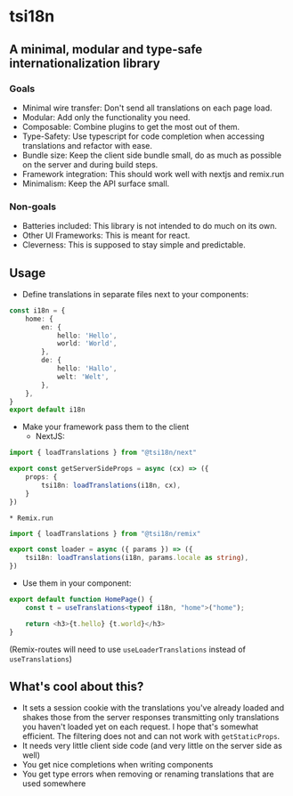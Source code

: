 # tsi18n

## A minimal, modular and type-safe internationalization library

### Goals
* Minimal wire transfer: Don't send all translations on each page load.
* Modular: Add only the functionality you need.
* Composable: Combine plugins to get the most out of them.
* Type-Safety: Use typescript for code completion when accessing translations
and refactor with ease.
* Bundle size: Keep the client side bundle small, do as much as possible on the
server and during build steps.
* Framework integration: This should work well with nextjs and remix.run
* Minimalism: Keep the API surface small.

### Non-goals
* Batteries included: This library is not intended to do much on its own.
* Other UI Frameworks: This is meant for react.
* Cleverness: This is supposed to stay simple and predictable.

## Usage
* Define translations in separate files next to your components:
```ts
const i18n = {
    home: {
        en: {
            hello: 'Hello',
            world: 'World',
        },
        de: {
            hello: 'Hallo',
            welt: 'Welt',
        },
    },
}
export default i18n
```

* Make your framework pass them to the client
    * NextJS:
```ts
import { loadTranslations } from "@tsi18n/next"

export const getServerSideProps = async (cx) => ({
    props: {
        tsi18n: loadTranslations(i18n, cx),
    }
})
```
    * Remix.run
```ts
import { loadTranslations } from "@tsi18n/remix"

export const loader = async ({ params }) => ({
    tsi18n: loadTranslations(i18n, params.locale as string),
})
```

* Use them in your component:
```ts
export default function HomePage() {
    const t = useTranslations<typeof i18n, "home">("home");

    return <h3>{t.hello} {t.world}</h3>
}
```
(Remix-routes will need to use `useLoaderTranslations` instead of `useTranslations`)

## What's cool about this?
* It sets a session cookie with the translations you've already loaded and shakes
those from the server responses transmitting only translations you haven't
loaded yet on each request. I hope that's somewhat efficient. The filtering
does not and can not work with `getStaticProps`.
* It needs very little client side code (and very little on the server side as well)
* You get nice completions when writing components
* You get type errors when removing or renaming translations that are used somewhere
